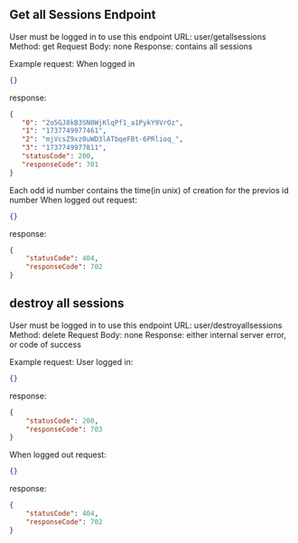 ## Get all Sessions Endpoint
   User must be logged in to use this endpoint
    URL: user/getallsessions
    Method: get
    Request Body: none
    Response:
       contains all sessions


  Example request:
When logged in
```json
{}
```
response:
 ``` json   
 {
	"0": "2o5GJ8kB3SN0WjKlqPf1_a1PykY9VrOz",
	"1": "1737749977461",
	"2": "mjVcsZ9xz0uWD3lATbqeFBt-6PRlioq_",
	"3": "1737749977811",
	"statusCode": 200,
	"responseCode": 701
}
```
Each odd id number contains the time(in unix) of creation for the previos id number
When logged out
request:
```json
{}
```
response:
```json 
{
	"statusCode": 404,
	"responseCode": 702
}
``` 

## destroy all sessions
   User must be logged in to use this endpoint
    URL: user/destroyallsessions
    Method: delete
    Request Body: none
    Response:
    either internal server error, or code of success

  Example request:
  User logged in:
```json
{}
```
response:
```json
{
	"statusCode": 200,
	"responseCode": 703
}
```
When logged out
request:
```json
{}
```
response:
```json 
{
	"statusCode": 404,
	"responseCode": 702
}
``` 
